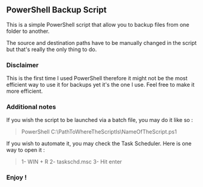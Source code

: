 ## PowerShell Backup Script 
This is a simple PowerShell script that allow you to backup files from one folder to another.

The source and destination paths have to be manually changed in the script but that's really the only thing to do.

### Disclaimer
This is the first time I used PowerShell therefore it might not be the most efficient way to use it for backups yet it's the one I use. Feel free to make it more efficient.

 ### Additional notes 
 If you wish the script to be launched via a batch file, you may do it like so : 
 >PowerShell C:\PathToWhereTheScriptIs\NameOfTheScript.ps1 

If you wish to automate it, you may check the Task Scheduler. Here is one way to open it :
> 1- WIN + R
   2- taskschd.msc
   3- Hit enter

### Enjoy !
